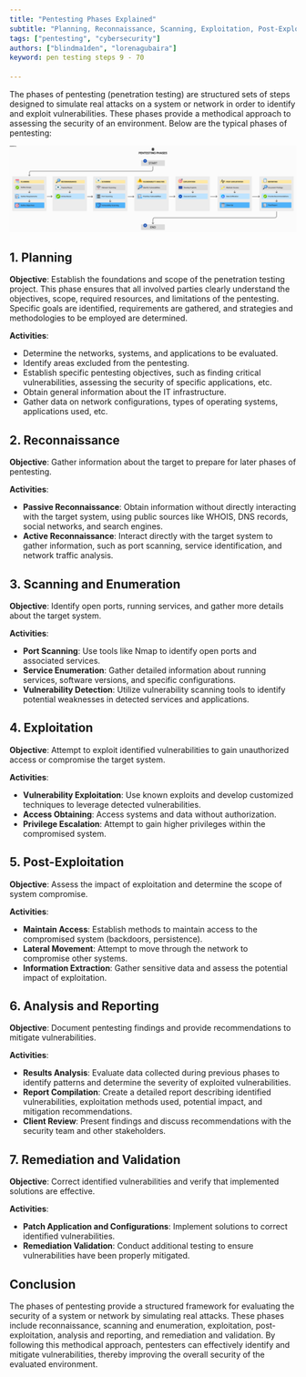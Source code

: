 ```yaml
---
title: "Pentesting Phases Explained"
subtitle: "Planning, Reconnaissance, Scanning, Exploitation, Post-Exploitation, Analysis and Reporting, Remediation and Validation"
tags: ["pentesting", "cybersecurity"]
authors: ["blindma1den", "lorenagubaira"]
keyword: pen testing steps 9 - 70

---
```


The phases of pentesting (penetration testing) are structured sets of steps designed to simulate real attacks on a system or network in order to identify and exploit vulnerabilities. These phases provide a methodical approach to assessing the security of an environment. Below are the typical phases of pentesting:

![pentesting steps](https://raw.githubusercontent.com/4GeeksAcademy/cybersecurity-syllabus/main/assets/pentesting-phases.jpg?raw=true)

## 1. Planning

**Objective**: Establish the foundations and scope of the penetration testing project. This phase ensures that all involved parties clearly understand the objectives, scope, required resources, and limitations of the pentesting. Specific goals are identified, requirements are gathered, and strategies and methodologies to be employed are determined.

**Activities**:
- Determine the networks, systems, and applications to be evaluated.
- Identify areas excluded from the pentesting.
- Establish specific pentesting objectives, such as finding critical vulnerabilities, assessing the security of specific applications, etc.
- Obtain general information about the IT infrastructure.
- Gather data on network configurations, types of operating systems, applications used, etc.

## 2. Reconnaissance

**Objective**: Gather information about the target to prepare for later phases of pentesting.

**Activities**:
- **Passive Reconnaissance**: Obtain information without directly interacting with the target system, using public sources like WHOIS, DNS records, social networks, and search engines.
- **Active Reconnaissance**: Interact directly with the target system to gather information, such as port scanning, service identification, and network traffic analysis.

## 3. Scanning and Enumeration

**Objective**: Identify open ports, running services, and gather more details about the target system.

**Activities**:
- **Port Scanning**: Use tools like Nmap to identify open ports and associated services.
- **Service Enumeration**: Gather detailed information about running services, software versions, and specific configurations.
- **Vulnerability Detection**: Utilize vulnerability scanning tools to identify potential weaknesses in detected services and applications.

## 4. Exploitation

**Objective**: Attempt to exploit identified vulnerabilities to gain unauthorized access or compromise the target system.

**Activities**:
- **Vulnerability Exploitation**: Use known exploits and develop customized techniques to leverage detected vulnerabilities.
- **Access Obtaining**: Access systems and data without authorization.
- **Privilege Escalation**: Attempt to gain higher privileges within the compromised system.

## 5. Post-Exploitation

**Objective**: Assess the impact of exploitation and determine the scope of system compromise.

**Activities**:
- **Maintain Access**: Establish methods to maintain access to the compromised system (backdoors, persistence).
- **Lateral Movement**: Attempt to move through the network to compromise other systems.
- **Information Extraction**: Gather sensitive data and assess the potential impact of exploitation.

## 6. Analysis and Reporting

**Objective**: Document pentesting findings and provide recommendations to mitigate vulnerabilities.

**Activities**:
- **Results Analysis**: Evaluate data collected during previous phases to identify patterns and determine the severity of exploited vulnerabilities.
- **Report Compilation**: Create a detailed report describing identified vulnerabilities, exploitation methods used, potential impact, and mitigation recommendations.
- **Client Review**: Present findings and discuss recommendations with the security team and other stakeholders.

## 7. Remediation and Validation

**Objective**: Correct identified vulnerabilities and verify that implemented solutions are effective.

**Activities**:
- **Patch Application and Configurations**: Implement solutions to correct identified vulnerabilities.
- **Remediation Validation**: Conduct additional testing to ensure vulnerabilities have been properly mitigated.

## Conclusion

The phases of pentesting provide a structured framework for evaluating the security of a system or network by simulating real attacks. These phases include reconnaissance, scanning and enumeration, exploitation, post-exploitation, analysis and reporting, and remediation and validation. By following this methodical approach, pentesters can effectively identify and mitigate vulnerabilities, thereby improving the overall security of the evaluated environment.
